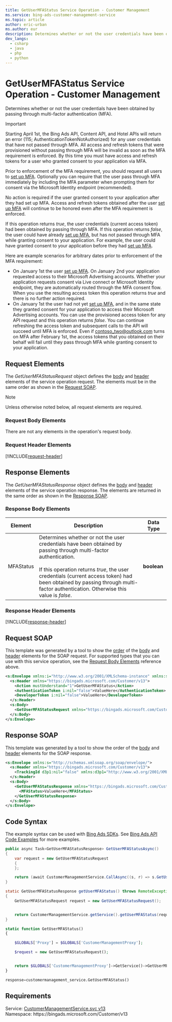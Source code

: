 ```yaml
---
title: GetUserMFAStatus Service Operation - Customer Management
ms.service: bing-ads-customer-management-service
ms.topic: article
author: eric-urban
ms.author: eur
description: Determines whether or not the user credentials have been obtained by passing through multi-factor authentication.
dev_langs: 
  - csharp
  - java
  - php
  - python
---
```

# GetUserMFAStatus Service Operation - Customer Management
Determines whether or not the user credentials have been obtained by passing through multi-factor authentication (MFA). 

> [!IMPORTANT]
> Starting April 1st, the Bing Ads API, Content API, and Hotel APIs will return an error (115; AuthenticationTokenNotAuthorized) for any user credentials that have not passed through MFA. All access and refresh tokens that were provisioned without passing through MFA will be invalid as soon as the MFA requirement is enforced. By this time you must have access and refresh tokens for a user who granted consent to your application via MFA.
> 
> Prior to enforcement of the MFA requirement, you should request all users to [set up MFA](https://docs.microsoft.com/azure/active-directory/user-help/multi-factor-authentication-end-user-first-time#who-decides-if-you-use-this-feature). Optionally you can require that the user pass through MFA immediately by including the MFA parameter when prompting them for consent via the Microsoft Identity endpoint (recommended).
> 
> No action is required if the user granted consent to your application after they had set up MFA. Access and refresh tokens obtained after the user [set up MFA](https://docs.microsoft.com/azure/active-directory/user-help/multi-factor-authentication-end-user-first-time#who-decides-if-you-use-this-feature) will continue to be honored even after the MFA requirement is enforced. 

If this operation returns *true*, the user credentials (current access token) had been obtained by passing through MFA. If this operation returns *false*, the user could have already [set up MFA](https://docs.microsoft.com/azure/active-directory/user-help/multi-factor-authentication-end-user-first-time#who-decides-if-you-use-this-feature), but has not passed through MFA while granting consent to your application. For example, the user could have granted consent to your application before they had [set up MFA](https://docs.microsoft.com/azure/active-directory/user-help/multi-factor-authentication-end-user-first-time#who-decides-if-you-use-this-feature). 

Here are example scenarios for arbitrary dates prior to enforcement of the MFA requirement:

- On January 1st the user [set up MFA](https://docs.microsoft.com/azure/active-directory/user-help/multi-factor-authentication-end-user-first-time#who-decides-if-you-use-this-feature). On January 2nd your application requested access to their Microsoft Advertising accounts. Whether your application requests consent via Live connect or Microsoft Identity endpoint, they are automatically routed through the MFA consent flow. When you use the resulting access token this operation returns *true* and there is no further action required. 
- On January 1st the user had not yet [set up MFA](https://docs.microsoft.com/azure/active-directory/user-help/multi-factor-authentication-end-user-first-time#who-decides-if-you-use-this-feature), and in the same state they granted consent for your application to access their Microsoft Advertising accounts. You can use the provisioned access token for any API request and this operation returns *false*. You can continue refreshing the access token and subsequent calls to the API will succeed until MFA is enforced. Even if contoso_two@outlook.com turns on MFA after February 1st, the access tokens that you obtained on their behalf will fail until they pass through MFA while granting consent to your application. 

## <a name="request"></a>Request Elements
The *GetUserMFAStatusRequest* object defines the [body](#request-body) and [header](#request-header) elements of the service operation request. The elements must be in the same order as shown in the [Request SOAP](#request-soap). 

> [!NOTE]
> Unless otherwise noted below, all request elements are required.

### <a name="request-body"></a>Request Body Elements
There are not any elements in the operation's request body.

### <a name="request-header"></a>Request Header Elements
[!INCLUDE[request-header](./includes/request-header.md)]

## <a name="response"></a>Response Elements
The *GetUserMFAStatusResponse* object defines the [body](#response-body) and [header](#response-header) elements of the service operation response. The elements are returned in the same order as shown in the [Response SOAP](#response-soap).

### <a name="response-body"></a>Response Body Elements

|Element|Description|Data Type|
|-----------|---------------|-------------|
|<a name="mfastatus"></a>MFAStatus|Determines whether or not the user credentials have been obtained by passing through multi-factor authentication.<br/><br/>If this operation returns *true*, the user credentials (current access token) had been obtained by passing through multi-factor authentication. Otherwise this value is *false*.|**boolean**|

### <a name="response-header"></a>Response Header Elements
[!INCLUDE[response-header](./includes/response-header.md)]

## <a name="request-soap"></a>Request SOAP
This template was generated by a tool to show the [order](../guides/services-protocol.md#element-order) of the [body](#request-body) and [header](#request-header) elements for the SOAP request. For supported types that you can use with this service operation, see the [Request Body Elements](#request-body) reference above.

```xml
<s:Envelope xmlns:i="http://www.w3.org/2001/XMLSchema-instance" xmlns:s="http://schemas.xmlsoap.org/soap/envelope/">
  <s:Header xmlns="https://bingads.microsoft.com/Customer/v13">
    <Action mustUnderstand="1">GetUserMFAStatus</Action>
    <AuthenticationToken i:nil="false">ValueHere</AuthenticationToken>
    <DeveloperToken i:nil="false">ValueHere</DeveloperToken>
  </s:Header>
  <s:Body>
    <GetUserMFAStatusRequest xmlns="https://bingads.microsoft.com/Customer/v13" />
  </s:Body>
</s:Envelope>
```

## <a name="response-soap"></a>Response SOAP
This template was generated by a tool to show the order of the [body](#response-body) and [header](#response-header) elements for the SOAP response.

```xml
<s:Envelope xmlns:s="http://schemas.xmlsoap.org/soap/envelope/">
  <s:Header xmlns="https://bingads.microsoft.com/Customer/v13">
    <TrackingId d3p1:nil="false" xmlns:d3p1="http://www.w3.org/2001/XMLSchema-instance">ValueHere</TrackingId>
  </s:Header>
  <s:Body>
    <GetUserMFAStatusResponse xmlns="https://bingads.microsoft.com/Customer/v13">
      <MFAStatus>ValueHere</MFAStatus>
    </GetUserMFAStatusResponse>
  </s:Body>
</s:Envelope>
```

## <a name="example"></a>Code Syntax
The example syntax can be used with [Bing Ads SDKs](../guides/client-libraries.md). See [Bing Ads API Code Examples](../guides/code-examples.md) for more examples.
```csharp
public async Task<GetUserMFAStatusResponse> GetUserMFAStatusAsync()
{
	var request = new GetUserMFAStatusRequest
	{
	};

	return (await CustomerManagementService.CallAsync((s, r) => s.GetUserMFAStatusAsync(r), request));
}
```
```java
static GetUserMFAStatusResponse getUserMFAStatus() throws RemoteException, Exception
{
	GetUserMFAStatusRequest request = new GetUserMFAStatusRequest();


	return CustomerManagementService.getService().getUserMFAStatus(request);
}
```
```php
static function GetUserMFAStatus()
{

	$GLOBALS['Proxy'] = $GLOBALS['CustomerManagementProxy'];

	$request = new GetUserMFAStatusRequest();


	return $GLOBALS['CustomerManagementProxy']->GetService()->GetUserMFAStatus($request);
}
```
```python
response=customermanagement_service.GetUserMFAStatus()
```

## Requirements
Service: [CustomerManagementService.svc v13](https://clientcenter.api.bingads.microsoft.com/Api/CustomerManagement/v13/CustomerManagementService.svc)  
Namespace: https\://bingads.microsoft.com/Customer/v13  

